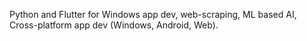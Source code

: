 Python and Flutter for Windows app dev, web-scraping, ML based AI, Cross-platform app dev (Windows, Android, Web).
